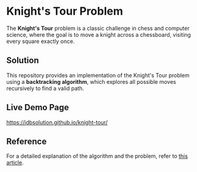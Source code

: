 # Knight's Tour Problem

The **Knight's Tour** problem is a classic challenge in chess and computer science, where the goal is to move a knight across a chessboard, visiting every square exactly once. 

## Solution

This repository provides an implementation of the Knight's Tour problem using a **backtracking algorithm**, which explores all possible moves recursively to find a valid path.

## Live Demo Page

https://jdbsolution.github.io/knight-tour/

## Reference

For a detailed explanation of the algorithm and the problem, refer to [this article](https://medium.com/@davidlfliang/intro-python-algorithms-knights-tour-problem-ab0a27a5728c).
